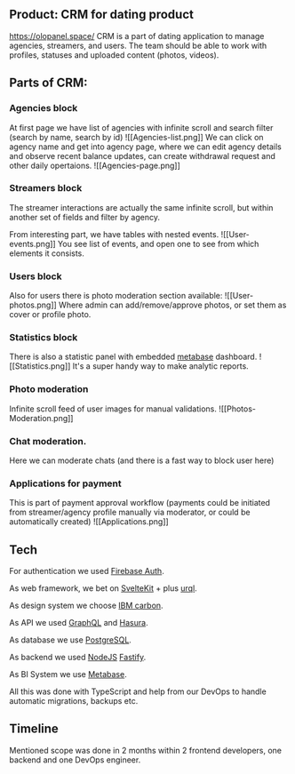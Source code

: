 ## Product: CRM for dating product
https://olopanel.space/
CRM is a part of dating application to manage agencies, streamers, and users. The team should be able to work with profiles, statuses and uploaded content (photos, videos).

## Parts of CRM:
### Agencies block
At first page we have list of agencies with infinite scroll and search filter (search by name, search by id)
![[Agencies-list.png]]
We can click on agency name and get into agency page, where we can edit agency details and observe recent balance updates, can create withdrawal request and other daily opertaions.
![[Agencies-page.png]]
### Streamers block
The streamer interactions are actually the same infinite scroll, but within another set of fields and filter by agency.

From interesting part, we have tables with nested events.
![[User-events.png]]
You see list of events, and open one to see from which elements it consists.
### Users block
Also for users there is photo moderation section available:
![[User-photos.png]]
Where admin can add/remove/approve photos, or set them as cover or profile photo.
### Statistics block
There is also a statistic panel with embedded [metabase](https://www.metabase.com/) dashboard.
![[Statistics.png]]
It's a super handy way to make analytic reports.

### Photo moderation
Infinite scroll feed of user images for manual validations.
![[Photos-Moderation.png]]
### Chat moderation.
Here we can moderate chats (and there is a fast way to block user here)

### Applications for payment
This is part of payment approval workflow (payments could be initiated from streamer/agency profile manually via moderator, or could be automatically created)
![[Applications.png]]


## Tech
For authentication we used [Firebase Auth](https://firebase.google.com/docs/auth).

As web framework, we bet on [SvelteKit](https://kit.svelte.dev/) + plus [urql](https://formidable.com/open-source/urql/).

As design system we choose [IBM carbon](https://carbon-components-svelte.onrender.com/).

As API we used [GraphQL](https://graphql.org/) and [Hasura](https://hasura.io/).

As database we use [PostgreSQL](https://www.postgresql.org/).

As backend we used [NodeJS](https://nodejs.org/) [Fastify](https://fastify.dev/).

As BI System we use [Metabase](https://www.metabase.com/).

All this was done with TypeScript and help from our DevOps to handle automatic migrations, backups etc.

## Timeline
Mentioned scope was done in 2 months within 2 frontend developers, one backend and one DevOps engineer.